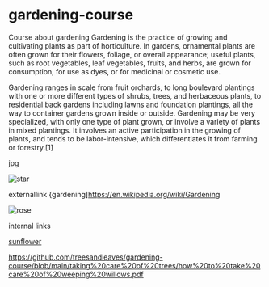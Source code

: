# gardening-course
Course about gardening
Gardening is the practice of growing and cultivating plants as part of horticulture. In gardens, ornamental plants are often grown for their flowers, foliage, or overall appearance; useful plants, such as root vegetables, leaf vegetables, fruits, and herbs, are grown for consumption, for use as dyes, or for medicinal or cosmetic use.

Gardening ranges in scale from fruit orchards, to long boulevard plantings with one or more different types of shrubs, trees, and herbaceous plants, to residential back gardens including lawns and foundation plantings, all the way to container gardens grown inside or outside. Gardening may be very specialized, with only one type of plant grown, or involve a variety of plants in mixed plantings. It involves an active participation in the growing of plants, and tends to be labor-intensive, which differentiates it from farming or forestry.[1]

jpg

![star](https://user-images.githubusercontent.com/102798071/168591253-164094a2-a4e7-4331-b842-1995847b62d4.jpg) 

externallink
{gardening]https://en.wikipedia.org/wiki/Gardening


![rose](https://user-images.githubusercontent.com/102798071/168596211-34ff4962-ee5c-49aa-9a3b-9123ff38c2ac.jpg)

internal links

[sunflower](https://github.com/treesandleaves/gardening-course/blob/main/flower%20pictures/sunflower.jpg)

https://github.com/treesandleaves/gardening-course/blob/main/taking%20care%20of%20trees/how%20to%20take%20care%20of%20weeping%20willows.pdf
